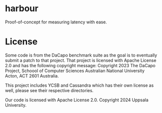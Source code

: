 # harbour
Proof-of-concept for measuring latency with ease.

# License
Some code is from the DaCapo benchmark suite as the goal is to
eventually submit a patch to that project. That project is
licensed with Apache License 2.0 and has the following copyright
message: Copyright 2023 The DaCapo Project, Schoool of Computer
Sciences Australian National University Acton, ACT 2601 Australia.

This project includes YCSB and Cassandra which has their own
license as well, please see their respective directories.

Our code is licensed with Apache License 2.0.
Copyright 2024 Uppsala University.
